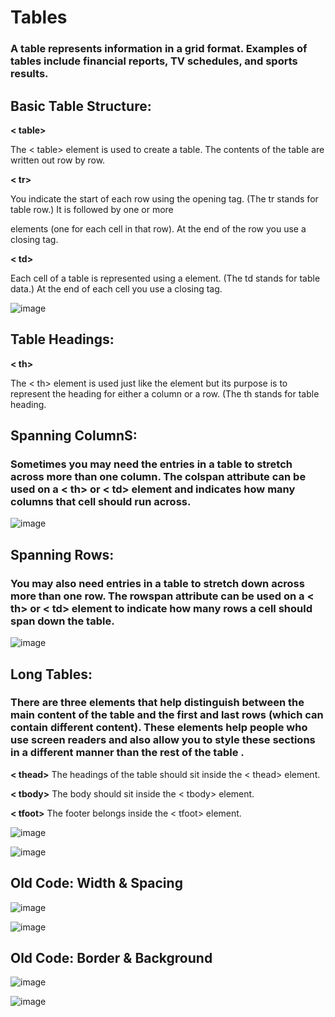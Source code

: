 # Tables
### A table represents information in a grid format. Examples of tables include financial reports, TV schedules, and sports results.

## Basic Table Structure: 

**< table>**

The < table> element is used
to create a table. The contents
of the table are written out row
by row.
  
 **< tr>**
 
You indicate the start of each
row using the opening <tr> tag.
(The tr stands for table row.)
It is followed by one or more
<td> elements (one for each cell
in that row).
At the end of the row you use a
closing </tr> tag.

**< td>**

Each cell of a table is
represented using a <td>
element. (The td stands for
table data.)
At the end of each cell you use a
closing </td> tag.

![image](https://user-images.githubusercontent.com/79833733/111921214-0185a880-8a9c-11eb-84f9-ad0d7c06c02c.png)

## Table Headings:
**< th>**

The < th> element is used just
like the <td> element but its
purpose is to represent the
heading for either a column or
a row. (The th stands for table
heading.
  
##  Spanning ColumnS:
### Sometimes you may need the entries in a table to stretch across more than one column. The colspan attribute can be used on a < th> or < td> element and indicates how many columns that cell should run across.


![image](https://user-images.githubusercontent.com/79833733/111921306-925c8400-8a9c-11eb-81d1-babda675285b.png)


## Spanning Rows:
### You may also need entries in a table to stretch down across more than one row. The rowspan attribute can be used on a < th> or < td> element to indicate how many rows a cell should span down the table.



![image](https://user-images.githubusercontent.com/79833733/111921360-d0f23e80-8a9c-11eb-8d12-3679eff8ca06.png)




## Long Tables:
### There are three elements that help distinguish between the main content of the table and the first and last rows (which can contain different content). These elements help people who use screen readers and also allow you to style these sections in a different manner than the rest of the table .


**< thead>** The headings of the table should sit inside the < thead> element.


**< tbody>** The body should sit inside the  < tbody> element.


**< tfoot>** The footer belongs inside the < tfoot> element.



![image](https://user-images.githubusercontent.com/79833733/111921465-6ab9eb80-8a9d-11eb-80db-8fa0f5bc130f.png)    




![image](https://user-images.githubusercontent.com/79833733/111921478-7c02f800-8a9d-11eb-9507-1889b0ada56a.png)





## Old Code: Width & Spacing




![image](https://user-images.githubusercontent.com/79833733/111921522-b8ceef00-8a9d-11eb-9077-15cb072dc3b0.png)    





![image](https://user-images.githubusercontent.com/79833733/111921536-c8e6ce80-8a9d-11eb-80f5-ca032c2b1d8a.png)








## Old Code: Border & Background




![image](https://user-images.githubusercontent.com/79833733/111921567-ee73d800-8a9d-11eb-8974-d040518b8992.png)    




![image](https://user-images.githubusercontent.com/79833733/111921585-00557b00-8a9e-11eb-8978-d92f62ac083d.png)




